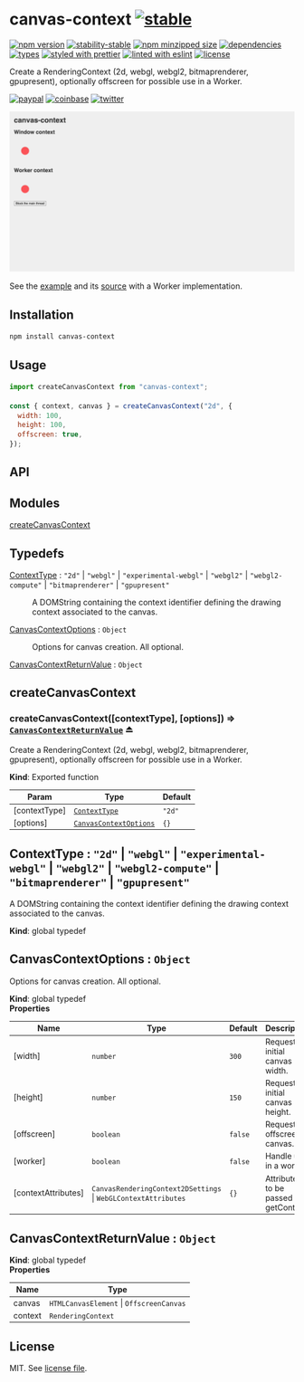 # canvas-context [![stable](http://badges.github.io/stability-badges/dist/stable.svg)](http://github.com/badges/stability-badges)

[![npm version](https://img.shields.io/npm/v/canvas-context)](https://www.npmjs.com/package/canvas-context)
[![stability-stable](https://img.shields.io/badge/stability-stable-green.svg)](https://www.npmjs.com/package/canvas-context)
[![npm minzipped size](https://img.shields.io/bundlephobia/minzip/canvas-context)](https://www.npmjs.com/package/canvas-context)
[![dependencies](https://img.shields.io/david/dmnsgn/canvas-context)](https://github.com/dmnsgn/canvas-context/blob/master/package.json)
[![types](https://img.shields.io/npm/types/canvas-context)](https://github.com/microsoft/TypeScript)
[![styled with prettier](https://img.shields.io/badge/styled_with-Prettier-f8bc45.svg?logo=prettier)](https://github.com/prettier/prettier)
[![linted with eslint](https://img.shields.io/badge/linted_with-ES_Lint-4B32C3.svg?logo=eslint)](https://github.com/eslint/eslint)
[![license](https://img.shields.io/github/license/dmnsgn/canvas-context)](https://github.com/dmnsgn/canvas-context/blob/master/LICENSE)

Create a RenderingContext (2d, webgl, webgl2, bitmaprenderer, gpupresent), optionally offscreen for possible use in a Worker.

[![paypal](https://img.shields.io/badge/donate-paypal-informational?logo=paypal)](https://paypal.me/dmnsgn)
[![coinbase](https://img.shields.io/badge/donate-coinbase-informational?logo=coinbase)](https://commerce.coinbase.com/checkout/56cbdf28-e323-48d8-9c98-7019e72c97f3)
[![twitter](https://img.shields.io/twitter/follow/dmnsgn?style=social)](https://twitter.com/dmnsgn)

![](https://raw.githubusercontent.com/dmnsgn/canvas-context/master/screenshot.gif)

See the [example](https://dmnsgn.github.io/canvas-context/) and its [source](index.html) with a Worker implementation.

## Installation

```bash
npm install canvas-context
```

## Usage

```js
import createCanvasContext from "canvas-context";

const { context, canvas } = createCanvasContext("2d", {
  width: 100,
  height: 100,
  offscreen: true,
});
```

## API

<!-- api-start -->

## Modules

<dl>
<dt><a href="#module_createCanvasContext">createCanvasContext</a></dt>
<dd></dd>
</dl>

## Typedefs

<dl>
<dt><a href="#ContextType">ContextType</a> : <code>&quot;2d&quot;</code> | <code>&quot;webgl&quot;</code> | <code>&quot;experimental-webgl&quot;</code> | <code>&quot;webgl2&quot;</code> | <code>&quot;webgl2-compute&quot;</code> | <code>&quot;bitmaprenderer&quot;</code> | <code>&quot;gpupresent&quot;</code></dt>
<dd><p>A DOMString containing the context identifier defining the drawing context associated to the canvas.</p>
</dd>
<dt><a href="#CanvasContextOptions">CanvasContextOptions</a> : <code>Object</code></dt>
<dd><p>Options for canvas creation. All optional.</p>
</dd>
<dt><a href="#CanvasContextReturnValue">CanvasContextReturnValue</a> : <code>Object</code></dt>
<dd></dd>
</dl>

<a name="module_createCanvasContext"></a>

## createCanvasContext

<a name="exp_module_createCanvasContext--createCanvasContext"></a>

### createCanvasContext([contextType], [options]) ⇒ [<code>CanvasContextReturnValue</code>](#CanvasContextReturnValue) ⏏

Create a RenderingContext (2d, webgl, webgl2, bitmaprenderer, gpupresent), optionally offscreen for possible use in a Worker.

**Kind**: Exported function

| Param         | Type                                                       | Default                     |
| ------------- | ---------------------------------------------------------- | --------------------------- |
| [contextType] | [<code>ContextType</code>](#ContextType)                   | <code>&quot;2d&quot;</code> |
| [options]     | [<code>CanvasContextOptions</code>](#CanvasContextOptions) | <code>{}</code>             |

<a name="ContextType"></a>

## ContextType : <code>&quot;2d&quot;</code> \| <code>&quot;webgl&quot;</code> \| <code>&quot;experimental-webgl&quot;</code> \| <code>&quot;webgl2&quot;</code> \| <code>&quot;webgl2-compute&quot;</code> \| <code>&quot;bitmaprenderer&quot;</code> \| <code>&quot;gpupresent&quot;</code>

A DOMString containing the context identifier defining the drawing context associated to the canvas.

**Kind**: global typedef  
<a name="CanvasContextOptions"></a>

## CanvasContextOptions : <code>Object</code>

Options for canvas creation. All optional.

**Kind**: global typedef  
**Properties**

| Name                | Type                                                                                 | Default            | Description                            |
| ------------------- | ------------------------------------------------------------------------------------ | ------------------ | -------------------------------------- |
| [width]             | <code>number</code>                                                                  | <code>300</code>   | Request an initial canvas width.       |
| [height]            | <code>number</code>                                                                  | <code>150</code>   | Request an initial canvas height.      |
| [offscreen]         | <code>boolean</code>                                                                 | <code>false</code> | Request an offscreen canvas.           |
| [worker]            | <code>boolean</code>                                                                 | <code>false</code> | Handle use in a worker.                |
| [contextAttributes] | <code>CanvasRenderingContext2DSettings</code> \| <code>WebGLContextAttributes</code> | <code>{}</code>    | Attributes to be passed to getContext. |

<a name="CanvasContextReturnValue"></a>

## CanvasContextReturnValue : <code>Object</code>

**Kind**: global typedef  
**Properties**

| Name    | Type                                                           |
| ------- | -------------------------------------------------------------- |
| canvas  | <code>HTMLCanvasElement</code> \| <code>OffscreenCanvas</code> |
| context | <code>RenderingContext</code>                                  |

<!-- api-end -->

## License

MIT. See [license file](LICENSE.md).
